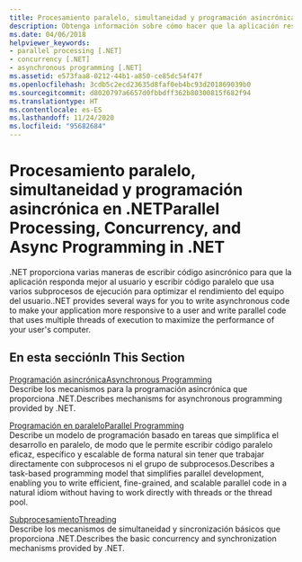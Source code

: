 ```yaml
---
title: Procesamiento paralelo, simultaneidad y programación asincrónica en .NET
description: Obtenga información sobre cómo hacer que la aplicación responda mejor y sea más rápida con funcionalidades de .NET para el procesamiento paralelo y la programación asincrónica
ms.date: 04/06/2018
helpviewer_keywords:
- parallel processing [.NET]
- concurrency [.NET]
- asynchronous programming [.NET]
ms.assetid: e573faa8-0212-44b1-a850-ce85dc54f47f
ms.openlocfilehash: 3cdb5c2ecd23635d8faf0eb4bc93d201869039b0
ms.sourcegitcommit: d8020797a6657d0fbbdff362b80300815f682f94
ms.translationtype: HT
ms.contentlocale: es-ES
ms.lasthandoff: 11/24/2020
ms.locfileid: "95682684"
---
```

# <a name="parallel-processing-concurrency-and-async-programming-in-net"></a><span data-ttu-id="3a300-103">Procesamiento paralelo, simultaneidad y programación asincrónica en .NET</span><span class="sxs-lookup"><span data-stu-id="3a300-103">Parallel Processing, Concurrency, and Async Programming in .NET</span></span>

<span data-ttu-id="3a300-104">.NET proporciona varias maneras de escribir código asincrónico para que la aplicación responda mejor al usuario y escribir código paralelo que usa varios subprocesos de ejecución para optimizar el rendimiento del equipo del usuario.</span><span class="sxs-lookup"><span data-stu-id="3a300-104">.NET provides several ways for you to write asynchronous code to make your application more responsive to a user and write parallel code that uses multiple threads of execution to maximize the performance of your user's computer.</span></span>  
  
## <a name="in-this-section"></a><span data-ttu-id="3a300-105">En esta sección</span><span class="sxs-lookup"><span data-stu-id="3a300-105">In This Section</span></span>  

 [<span data-ttu-id="3a300-106">Programación asincrónica</span><span class="sxs-lookup"><span data-stu-id="3a300-106">Asynchronous Programming</span></span>](async.md)  
 <span data-ttu-id="3a300-107">Describe los mecanismos para la programación asincrónica que proporciona .NET.</span><span class="sxs-lookup"><span data-stu-id="3a300-107">Describes mechanisms for asynchronous programming provided by .NET.</span></span>  
  
 [<span data-ttu-id="3a300-108">Programación en paralelo</span><span class="sxs-lookup"><span data-stu-id="3a300-108">Parallel Programming</span></span>](parallel-programming/index.md)  
 <span data-ttu-id="3a300-109">Describe un modelo de programación basado en tareas que simplifica el desarrollo en paralelo, de modo que le permite escribir código paralelo eficaz, específico y escalable de forma natural sin tener que trabajar directamente con subprocesos ni el grupo de subprocesos.</span><span class="sxs-lookup"><span data-stu-id="3a300-109">Describes a task-based programming model that simplifies parallel development, enabling you to write efficient, fine-grained, and scalable parallel code in a natural idiom without having to work directly with threads or the thread pool.</span></span>  

 [<span data-ttu-id="3a300-110">Subprocesamiento</span><span class="sxs-lookup"><span data-stu-id="3a300-110">Threading</span></span>](threading/index.md)  
 <span data-ttu-id="3a300-111">Describe los mecanismos de simultaneidad y sincronización básicos que proporciona .NET.</span><span class="sxs-lookup"><span data-stu-id="3a300-111">Describes the basic concurrency and synchronization mechanisms provided by .NET.</span></span>  
